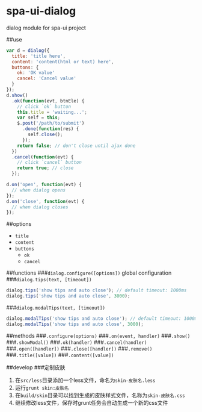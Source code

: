# spa-ui-dialog
dialog module for spa-ui project

##use
```javascript
var d = dialog({
  title: 'title here',
  content: 'content(html or text) here',
  buttons: {
    ok: 'OK value'
    cancel: 'Cancel value'
  }
});
d.show()
  .ok(function(evt, btnEle) {
    // click `ok` button
    this.title = 'waiting...';
    var self = this;
    $.post('/path/to/submit')
      .done(function(res) {
        self.close();
      });
    return false; // don't close until ajax done
  })
  .cancel(function(evt) {
    // click `cancel` button
    return true; // close
  });

d.on('open', function(evt) {
  // when dialog opens
});
d.on('close', function(evt) {
  // when dialog closes
});
```
##options
+ `title`
+ `content`
+ `buttons`
  - `ok`
  - `cancel`

##functions
###`dialog.configure([options])`
global configuration
###`dialog.tips(text, [timeout])`
```javascript
dialog.tips('show tips and auto close'); // default timeout: 1000ms
dialog.tips('show tips and auto close', 3000);
```
###`dialog.modalTips(text, [timeout])`
```javascript
dialog.modalTips('show tips and auto close'); // default timeout: 1000ms
dialog.modalTips('show tips and auto close', 3000);
```
##methods
###`.configure(options)`
###`.on(event, handler)`
###`.show()`
###`.showModal()`
###`.ok(handler)`
###`.cancel(handler)`
###`.open([handler])`
###`.close([handler])`
###`.remove()`
###`.title([value])`
###`.content([value])`

##develop
###定制皮肤
1. 在`src/less`目录添加一个less文件，命名为`skin-皮肤名.less`
2. 运行`grunt skin:皮肤名`
3. 在`build/skin`目录可以找到生成的皮肤样式文件，名称为`skin-皮肤名.css`
4. 继续修改less文件，保存时grunt任务会自动生成一个新的css文件
